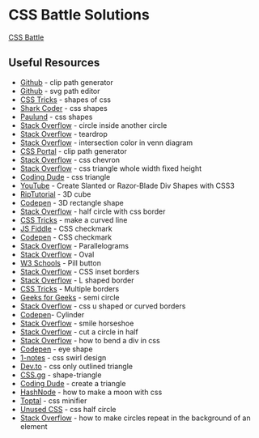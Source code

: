 # CSS Battle Solutions

[CSS Battle](https://www.cssbattle.dev)

## Useful Resources

- [Github](https://malcolmkiano.github.io/clip-path-generator/) - clip path generator
- [Github](https://yqnn.github.io/svg-path-editor/) - svg path editor
- [CSS Tricks](https://css-tricks.com/the-shapes-of-css/) - shapes of css
- [Shark Coder](https://sharkcoder.com/visual/shapes) - css shapes
- [Paulund](https://paulund.co.uk/how-to-create-different-shapes-in-css) - css shapes
- [Stack Overflow](https://stackoverflow.com/questions/22406661/how-to-make-one-circle-inside-of-another-using-css) - circle inside another circle
- [Stack Overflow](https://stackoverflow.com/questions/30711203/how-do-i-create-a-teardrop-in-html) - teardrop
- [Stack Overflow](https://stackoverflow.com/questions/56864210/how-to-change-intersection-color-in-venn-diagram) - intersection color in venn diagram
- [CSS Portal](https://www.cssportal.com/css-clip-path-generator/) - clip path generator
- [Stack Overflow](https://stackoverflow.com/questions/15938933/creating-a-chevron-in-css) - css chevron
- [Stack Overflow](https://stackoverflow.com/questions/42877961/a-triangle-in-css-that-takes-the-whole-width-with-a-fixed-height) - css triangle whole width fixed height
- [Coding Dude](http://www.coding-dude.com/wp/css/create-a-triangle/) - css triangle
- [YouTube](https://www.youtube.com/watch?v=6QGOhCZLdhs) - Create Slanted or Razor-Blade Div Shapes with CSS3
- [RipTutorial](https://riptutorial.com/css/example/8071/3d-cube) - 3D cube
- [Codepen](https://codepen.io/ooo/pen/QomVgY) - 3D rectangle shape
- [Stack Overflow](https://stackoverflow.com/questions/22415651/half-circle-with-css-border-outline-only) - half circle with css border
- [CSS Tricks](https://css-tricks.com/forums/topic/how-to-make-curve-line/) - make a curved line
- [JS Fiddle](http://jsfiddle.net/awayF/490/) - CSS checkmark
- [Codepen](https://codepen.io/gliesche/pen/ZQyPeV) - CSS checkmark
- [Stack Overflow](https://stackoverflow.com/questions/40386130/how-to-create-parallelograms-divs) - Parallelograms
- [Stack Overflow](https://stackoverflow.com/questions/26961221/how-to-make-an-oval-in-css) - Oval
- [W3 Schools](https://www.w3schools.com/howto/howto_css_pill_button.asp) - Pill button
- [Stack Overflow](https://stackoverflow.com/questions/8452739/css-inset-borders) - CSS inset borders
- [Stack Overflow](https://stackoverflow.com/questions/10922387/create-an-l-shaped-border-using-html-and-css-is-it-possible) - L shaped border
- [CSS Tricks](https://css-tricks.com/snippets/css/multiple-borders/) - Multiple borders
- [Geeks for Geeks](https://www.geeksforgeeks.org/how-to-draw-a-semi-circle-using-html-and-css/) - semi circle
- [Stack Overflow](https://stackoverflow.com/questions/25939372/css-u-shaped-or-curved-borders) - css u shaped or curved borders
- [Codepen](https://codepen.io/seheekim/pen/BKYGZp)- Cylinder
- [Stack Overflow](https://stackoverflow.com/questions/40752681/making-a-smile-horseshoe-half-circle-with-rounded-edges-in-css) - smile horseshoe
- [Stack Overflow](https://stackoverflow.com/questions/52712506/cut-a-circle-into-half) - cut a circle in half
- [Stack Overflow](https://stackoverflow.com/questions/44920224/how-to-bend-a-div-in-css) - how to bend a div in css
- [Codepen](https://codepen.io/samc36/pen/KNEOpG) - eye shape
- [1-notes](https://1-notes.com/css-shape-swirl-design/) - css swirl design
- [Dev.to](https://dev.to/astrit/css-only-outlined-triangle-1k8j) - css only outlined triangle
- [CSS.gg](https://css.gg/shape-triangle) - shape-triangle
- [Coding Dude](https://www.coding-dude.com/wp/css/create-a-triangle/) - create a triangle
- [HashNode](https://nazanin-ashrafi.hashnode.dev/how-to-make-a-moon-with-css) - how to make a moon with css
- [Toptal](https://www.toptal.com/developers/cssminifier) - css minifier
- [Unused CSS](https://unused-css.com/blog/css-half-circle/) - css half circle
- [Stack Overflow](https://stackoverflow.com/questions/39339196/how-to-make-circles-repeat-in-the-background-of-an-element-in-full-css) - how to make circles repeat in the background of an element